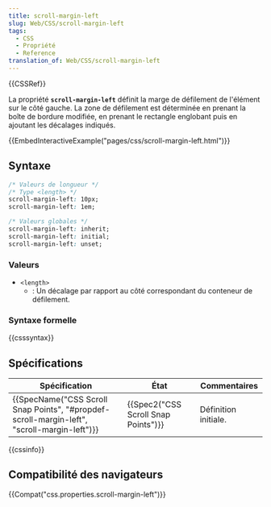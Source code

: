 ```yaml
---
title: scroll-margin-left
slug: Web/CSS/scroll-margin-left
tags:
  - CSS
  - Propriété
  - Reference
translation_of: Web/CSS/scroll-margin-left
---
```


{{CSSRef}}

La propriété **`scroll-margin-left`** définit la marge de défilement de l'élément sur le côté gauche. La zone de défilement est déterminée en prenant la boîte de bordure modifiée, en prenant le rectangle englobant puis en ajoutant les décalages indiqués.

{{EmbedInteractiveExample("pages/css/scroll-margin-left.html")}}

## Syntaxe

```css
/* Valeurs de longueur */
/* Type <length> */
scroll-margin-left: 10px;
scroll-margin-left: 1em;

/* Valeurs globales */
scroll-margin-left: inherit;
scroll-margin-left: initial;
scroll-margin-left: unset;
```

### Valeurs

- `<length>`
  - : Un décalage par rapport au côté correspondant du conteneur de défilement.

### Syntaxe formelle

{{csssyntax}}

## Spécifications

| Spécification                                                                                                            | État                                             | Commentaires         |
| ------------------------------------------------------------------------------------------------------------------------ | ------------------------------------------------ | -------------------- |
| {{SpecName("CSS Scroll Snap Points", "#propdef-scroll-margin-left", "scroll-margin-left")}} | {{Spec2("CSS Scroll Snap Points")}} | Définition initiale. |

{{cssinfo}}

## Compatibilité des navigateurs

{{Compat("css.properties.scroll-margin-left")}}
